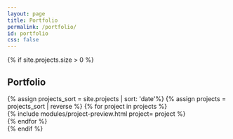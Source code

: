 ```yaml
---
layout: page
title: Portfolio
permalink: /portfolio/
id: portfolio
css: false
---
```


{% if site.projects.size > 0 %}
<section class="grid post-preview{% if site.projects.size > 1 %}sm-preview thirds{% endif %} stack-sm">
  <h2 class="accent-lined {% if site.projects.size > 1 %}span-3{% endif %} start">Portfolio</h2>
  {% assign projects_sort = site.projects | sort: 'date'%}
  {% assign projects = projects_sort | reverse %}
  {% for project in projects %}
  <div>
    {% include modules/project-preview.html project= project %}
  </div>
  {% endfor %}
</section>
{% endif %}
